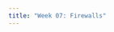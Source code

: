 ```yaml
---
title: "Week 07: Firewalls"
---
```


<!--
Jan 22
: Finish up [Lab 3]({{site.baseurl}}/docs/labs/lab3)
  : Submit code via gradescope

Jan 23
: Finish up [Lab 3]({{site.baseurl}}/docs/labs/lab3)
  : Submit code via gradescope

Jan 25
: **New concept lab**{:.label .label-blue}
: [Introduction to firewalls]({{site.baseurl}}/docs/concepts/nftables)
  : [Question sheet]({{site.baseurl}}/assets/concepts/nftables.pdf)

Jan 26
: **New concept lab**{:.label .label-blue}
: [Introduction to firewalls rules]({{site.baseurl}}/docs/concepts/nfrules)
  : [Question sheet]({{site.baseurl}}/assets/concepts/nfrules.pdf)
-->
